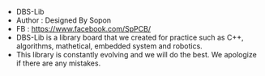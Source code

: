 - DBS-Lib
- Author : Designed By Sopon
- FB : https://www.facebook.com/SpPCB/
- DBS-Lib is a library board that we created for practice such as C++, algorithms, mathetical, embedded system and robotics.
- This library is constantly evolving and we will do the best. We apologize if there are any mistakes.
